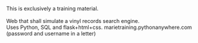 This is exclusively a training material. <br/>	
Web that shall simulate a vinyl records search engine.<br/>
Uses Python, SQL and flask+html+css.
marietraining.pythonanywhere.com<br/> 
(password and username in a letter) <br/>


